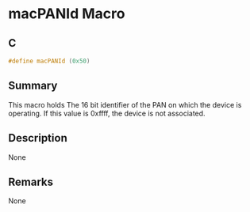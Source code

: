 # macPANId Macro

## C

```c
#define macPANId (0x50)

```

## Summary

This macro holds The 16 bit identifier of the PAN on which the device is operating. If this value is 0xffff, the device is not associated. 

## Description

None
## Remarks

None 

